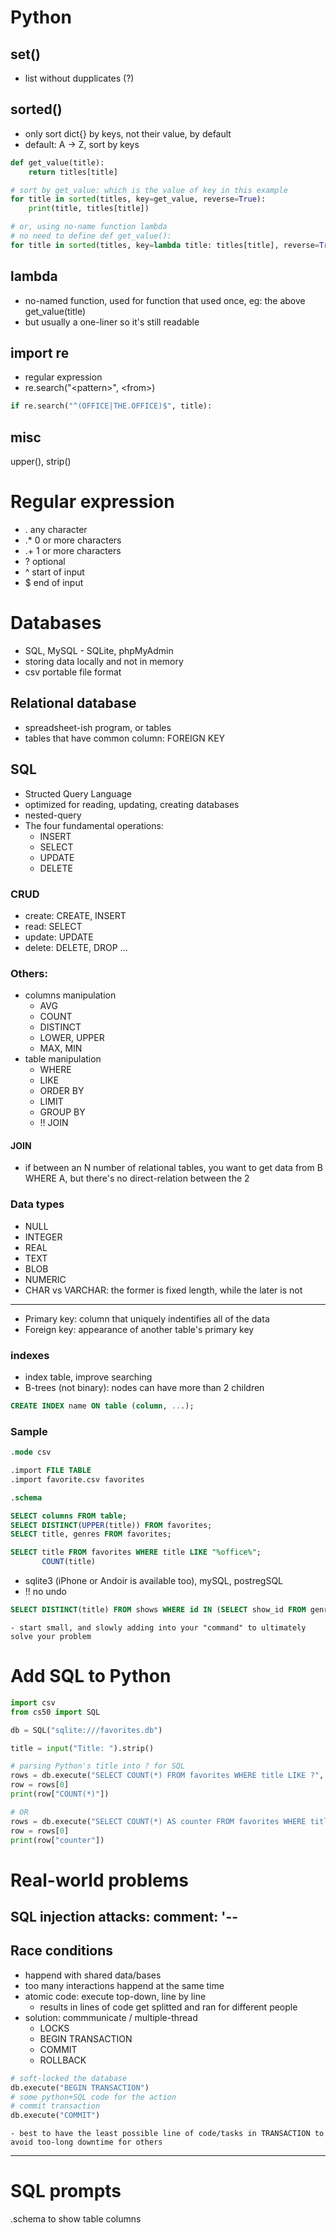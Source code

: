 # Python
## set()
- list without dupplicates (?)
## sorted()
- only sort dict{} by keys, not their value, by default
- default: A -> Z, sort by keys
``` python
def get_value(title):
	return titles[title]

# sort by get_value: which is the value of key in this example
for title in sorted(titles, key=get_value, reverse=True):
	print(title, titles[title])

# or, using no-name function lambda
# no need to define def get_value():
for title in sorted(titles, key=lambda title: titles[title], reverse=True)
```
## lambda
- no-named function, used for function that used once, eg: the above get_value(title)
- but usually a one-liner so it's still readable
## import re
- regular expression
- re.search("\<pattern\>", \<from\>)
``` python
if re.search("^(OFFICE|THE.OFFICE)$", title):
```
## misc
upper(), strip()

# Regular expression
- . any character
- .\* 0 or more characters
- .+ 1 or more characters
- ? optional
- ^ start of input
- $ end of input

# Databases
- SQL, MySQL - SQLite, phpMyAdmin
- storing data locally and not in memory
- csv portable file format

## Relational database
- spreadsheet-ish program, or tables
- tables that have common column: FOREIGN KEY

## SQL
- Structed Query Language
- optimized for reading, updating, creating databases
- nested-query
- The four fundamental operations:
	- INSERT
	- SELECT
	- UPDATE
	- DELETE
### CRUD
- create: CREATE, INSERT
- read: SELECT
- update: UPDATE
- delete: DELETE, DROP
	...
### Others:
- columns manipulation
	- AVG
	- COUNT
	- DISTINCT
	- LOWER, UPPER
	- MAX, MIN
- table manipulation
	- WHERE
	- LIKE
	- ORDER BY
	- LIMIT
	- GROUP BY
	- !! JOIN

#### JOIN
- if between an N number of relational tables, you want to get data from B WHERE A, but there's no direct-relation between the 2

### Data types
- NULL
- INTEGER
- REAL
- TEXT
- BLOB
- NUMERIC
- CHAR vs VARCHAR: the former is fixed length, while the later is not
---
- Primary key: column that uniquely indentifies all of the data
- Foreign key: appearance of another table's primary key

### indexes
- index table, improve searching
- B-trees (not binary): nodes can have more than 2 children
``` SQL
CREATE INDEX name ON table (column, ...);
```

### Sample
``` SQL
.mode csv

.import FILE TABLE
.import favorite.csv favorites

.schema

SELECT columns FROM table;
SELECT DISTINCT(UPPER(title)) FROM favorites;
SELECT title, genres FROM favorites;

SELECT title FROM favorites WHERE title LIKE "%office%";
	   COUNT(title)
```
- sqlite3 (iPhone or Andoir is available too), mySQL, postregSQL
- !! no undo
``` SQL
SELECT DISTINCT(title) FROM shows WHERE id IN (SELECT show_id FROM genres WHERE genre = "Comedy") ORDER BY title;
```
	- start small, and slowly adding into your "command" to ultimately solve your problem

# Add SQL to Python
``` python
import csv
from cs50 import SQL

db = SQL("sqlite:///favorites.db")

title = input("Title: ").strip()

# parsing Python's title into ? for SQL
rows = db.execute("SELECT COUNT(*) FROM favorites WHERE title LIKE ?", title))
row = rows[0]
print(row["COUNT(*)"])

# OR
rows = db.execute("SELECT COUNT(*) AS counter FROM favorites WHERE title LIKE ?", title))
row = rows[0]
print(row["counter"])
```

# Real-world problems
## SQL injection attacks: comment: '--
## Race conditions
- happend with shared data/bases
- too many interactions happend at the same time
- atomic code: execute top-down, line by line
	- results in lines of code get splitted and ran for different people
- solution: commmunicate / multiple-thread
	- LOCKS
	- BEGIN TRANSACTION
	- COMMIT
	- ROLLBACK
``` python
# soft-locked the database
db.execute("BEGIN TRANSACTION")
# some python+SQL code for the action
# commit transaction
db.execute("COMMIT")
```
	- best to have the least possible line of code/tasks in TRANSACTION to avoid too-long downtime for others

---
# SQL prompts

.schema
to show table columns
